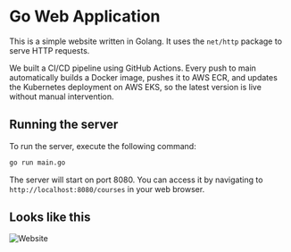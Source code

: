 # Go Web Application

This is a simple website written in Golang. It uses the `net/http` package to serve HTTP requests.

We built a CI/CD pipeline using GitHub Actions. Every push to main automatically builds a Docker image, pushes it to AWS ECR, and updates the Kubernetes deployment on AWS EKS, so the latest version is live without manual intervention.
## Running the server

To run the server, execute the following command:

```bash
go run main.go
```

The server will start on port 8080. You can access it by navigating to `http://localhost:8080/courses` in your web browser.

## Looks like this

![Website](static/images/golang-website.png)


